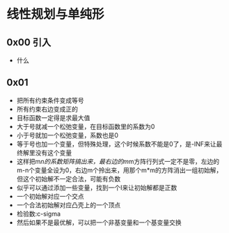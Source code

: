 # 线性规划与单纯形 #
## 0x00 引入 ##
- 什么

## 0x01 ##
- 把所有约束条件变成等号
- 所有约束右边变成正的
- 目标函数一定得是求最大值
- 大于号就减一个松弛变量，在目标函数里的系数为0
- 小于号就加一个松弛变量，系数也是0
- 等于号也加一个变量，但特殊处理，这个时候系数不能是0了，是-INF来让最终解里没有这个变量
- 这样把m*n的系数矩阵搞出来，最右边的m*m方阵行列式一定不是零，左边的m-n个变量全设为0，右边m个拎出来，用那个m*m的方阵消出一组初始解，但这个初始解不一定合法，可能有负数
- 似乎可以通过添加一些变量，找到一个I来让初始解都是正数
- 一个初始解对应一个交点
- 一个合法初始解对应凸壳上的一个顶点
- 检验数:c-sigma
- 然后如果不是最优解，可以把一个非基变量和一个基变量交换